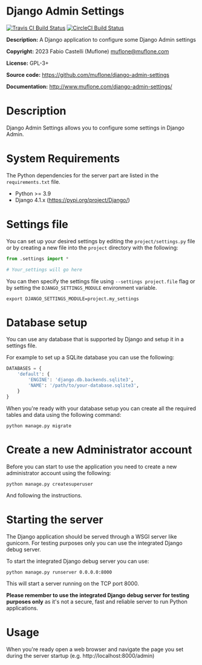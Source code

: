 # Django Admin Settings
[![Travis CI Build Status](https://img.shields.io/travis/com/muflone/django-admin-settings/master.svg)](https://www.travis-ci.com/github/muflone/django-admin-settings)
[![CircleCI Build Status](https://img.shields.io/circleci/project/github/muflone/django-admin-settings/master.svg)](https://circleci.com/gh/muflone/django-admin-settings)

**Description:** A Django application to configure some Django Admin settings 

**Copyright:** 2023 Fabio Castelli (Muflone) <muflone@muflone.com>

**License:** GPL-3+

**Source code:** https://github.com/muflone/django-admin-settings

**Documentation:** http://www.muflone.com/django-admin-settings/

# Description

Django Admin Settings allows you to configure some settings in Django Admin.

# System Requirements

The Python dependencies for the server part are listed in the
`requirements.txt` file.

* Python >= 3.9
* Django 4.1.x (https://pypi.org/project/Django/)

# Settings file

You can set up your desired settings by editing the `project/settings.py`
file or by creating a new file into the `project` directory with the
following:

```python
from .settings import *

# Your_settings will go here
```

You can then specify the settings file using `--settings project.file`
flag or by setting the `DJANGO_SETTINGS_MODULE` environment variable.

```shell
export DJANGO_SETTINGS_MODULE=project.my_settings
```

# Database setup

You can use any database that is supported by Django and setup it
in a settings file.

For example to set up a SQLite database you can use the following:

```python
DATABASES = {
    'default': {
        'ENGINE': 'django.db.backends.sqlite3',
        'NAME': '/path/to/your-database.sqlite3',
    }
}
```

When you're ready with your database setup you can create all the
required tables and data using the following command:

```shell
python manage.py migrate
```

# Create a new Administrator account

Before you can start to use the application you need to create a new
administrator account using the following:

```shell
python manage.py createsuperuser
```

And following the instructions.

# Starting the server

The Django application should be served through a WSGI server like
gunicorn. For testing purposes only you can use the integrated Django
debug server.

To start the integrated Django debug server you can use:

```shell
python manage.py runserver 0.0.0.0:8000
```

This will start a server running on the TCP port 8000.

**Please remember to use the integrated Django debug server for
testing purposes only** as it's not a secure, fast and reliable
server to run Python applications.

# Usage

When you're ready open a web browser and navigate the page you set
during the server startup (e.g. http://localhost:8000/admin)
